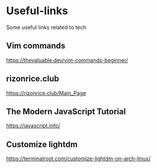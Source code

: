 # Useful-links
Some useful links related to tech

## Vim commands 
<https://thevaluable.dev/vim-commands-beginner/>

## rizonrice.club
<https://rizonrice.club/Main_Page>

## The Modern JavaScript Tutorial
<https://javascript.info/>

## Customize lightdm
<https://terminalroot.com/customize-lightdm-on-arch-linux/>
